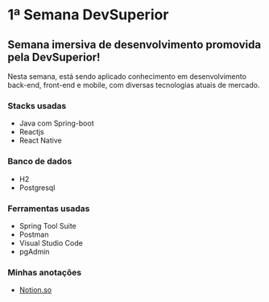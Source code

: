 # 1ª Semana DevSuperior

## Semana imersiva de desenvolvimento promovida pela DevSuperior!
Nesta semana, está sendo aplicado conhecimento em desenvolvimento back-end, front-end e mobile, com diversas tecnologias atuais de mercado.

### Stacks usadas
- Java com Spring-boot
- Reactjs
- React Native

### Banco de dados
- H2
- Postgresql

### Ferramentas usadas
- Spring Tool Suite
- Postman
- Visual Studio Code
- pgAdmin

### Minhas anotações
- [Notion.so](https://www.notion.so/analudias/Semana-DevSuperior-872507829157424f9129f4c324dec2ad)

